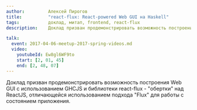 ```yaml
---
author:         Алексей Пирогов
title:          "react-flux: React-powered Web GUI на Haskell"
tags:           доклад, митап, frontend, react-flux
description:    Доклад призван продемонстрировать возможность построения Web GUI с использованием GHCJS и библиотеки react-flux - "обертки" над ReactJS, отличающейся использованием подхода "Flux" для работы с состоянием приложения.

talk:
  event: 2017-04-06-meetup-2017-spring-videos.md
  video:
    youtubeId: Ew8gl6WF9to
    start: [2, 01, 45]
    end: [2, 48, 07]
---
```


Доклад призван продемонстрировать возможность построения Web GUI с использованием GHCJS и библиотеки react-flux - "обертки" над ReactJS, отличающейся использованием подхода "Flux" для работы с состоянием приложения.
